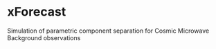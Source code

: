 # xForecast
Simulation of parametric component separation for Cosmic Microwave Background observations
